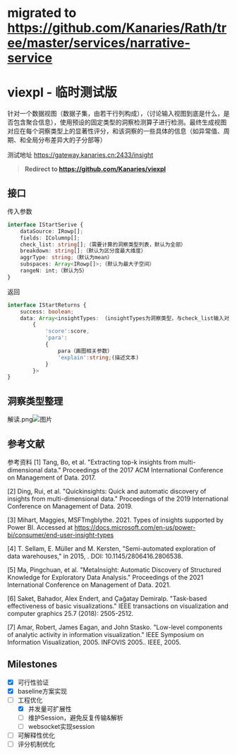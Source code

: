# migrated to https://github.com/Kanaries/Rath/tree/master/services/narrative-service

# viexpl - 临时测试版

针对一个数据视图（数据子集，由若干行列构成），（讨论输入视图到底是什么，是否包含聚合信息），使用预设的固定类型的洞察检测算子进行检测。最终生成视图对应在每个洞察类型上的显著性评分，和该洞察的一些具体的信息（如异常值、周期、和全局分布差异大的子分部等）

测试地址 https://gateway.kanaries.cn:2433/insight

> **Redirect to https://github.com/Kanaries/viexpl**


## 接口
传入参数
```typescript
interface IStartSerive {
    dataSource: IRowp[];
    fields: IColumnp[];
    check_list: string[];（需要计算的洞察类型列表，默认为全部）
    breakdown: string[];（默认为区分度最大维度）
    aggrType: string;（默认为mean）
    subspaces: Array<IRowp[]>;（默认为最大子空间）
    rangeN: int;（默认为5）
}
```
返回
```typescript
interface IStartReturns {
    success: boolean;
    data: Array<insightTypes: （insightTypes为洞察类型，与check_list输入对应）
        {
            'score':score,
            'para':
            {
                para（画图相关参数）
                'explain':string;(描述文本)
            }
        }>
}
```

## 洞察类型整理
解读.png![图片](https://user-images.githubusercontent.com/8137814/201577294-446bd2b1-69ee-4193-8725-690f1217dd9a.png)

## 参考文献
参考资料
[1] Tang, Bo, et al. "Extracting top-k insights from multi-dimensional data." Proceedings of the 2017 ACM International Conference on Management of Data. 2017.

[2] Ding, Rui, et al. "Quickinsights: Quick and automatic discovery of insights from multi-dimensional data." Proceedings of the 2019 International Conference on Management of Data. 2019.

[3] Mihart, Maggies, MSFTmgblythe. 2021. Types of insights supported by Power BI. Accessed at https://docs.microsoft.com/en-us/power-bi/consumer/end-user-insight-types

[4] T. Sellam, E. Müller and M. Kersten, "Semi-automated exploration of data warehouses," in 2015, . DOI: 10.1145/2806416.2806538.

[5] Ma, Pingchuan, et al. "MetaInsight: Automatic Discovery of Structured Knowledge for Exploratory Data Analysis." Proceedings of the 2021 International Conference on Management of Data. 2021.

[6] Saket, Bahador, Alex Endert, and Çağatay Demiralp. "Task-based effectiveness of basic visualizations." IEEE transactions on visualization and computer graphics 25.7 (2018): 2505-2512.

[7] Amar, Robert, James Eagan, and John Stasko. "Low-level components of analytic activity in information visualization." IEEE Symposium on Information Visualization, 2005. INFOVIS 2005.. IEEE, 2005.


## Milestones
- [x] 可行性验证
- [x] baseline方案实现
- [ ] 工程优化
  - [x] 并发量可扩展性
  - [ ] 维护Session，避免反复传输&解析
  - [ ] websocket实现session
- [ ] 可解释性优化
- [ ] 评分机制优化
